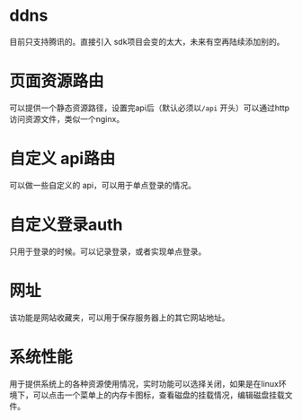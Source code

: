 

# ddns
目前只支持腾讯的。直接引入 sdk项目会变的太大，未来有空再陆续添加别的。

# 页面资源路由
可以提供一个静态资源路径，设置完api后（默认必须以`/api` 开头）可以通过http访问资源文件，类似一个nginx。

# 自定义 api路由
可以做一些自定义的 api，可以用于单点登录的情况。

# 自定义登录auth
只用于登录的时候。可以记录登录，或者实现单点登录。

# 网址
 该功能是网站收藏夹，可以用于保存服务器上的其它网站地址。

# 系统性能
用于提供系统上的各种资源使用情况，实时功能可以选择关闭，如果是在linux环境下，可以点击一个菜单上的内存卡图标，查看磁盘的挂载情况，编辑磁盘挂载文件。
